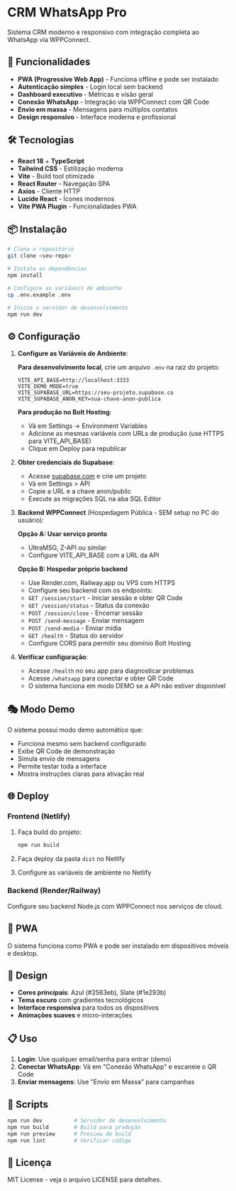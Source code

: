 # CRM WhatsApp Pro

Sistema CRM moderno e responsivo com integração completa ao WhatsApp via WPPConnect.

## 🚀 Funcionalidades

- **PWA (Progressive Web App)** - Funciona offline e pode ser instalado
- **Autenticação simples** - Login local sem backend
- **Dashboard executivo** - Métricas e visão geral
- **Conexão WhatsApp** - Integração via WPPConnect com QR Code
- **Envio em massa** - Mensagens para múltiplos contatos
- **Design responsivo** - Interface moderna e profissional

## 🛠️ Tecnologias

- **React 18** + **TypeScript**
- **Tailwind CSS** - Estilização moderna
- **Vite** - Build tool otimizada
- **React Router** - Navegação SPA
- **Axios** - Cliente HTTP
- **Lucide React** - Ícones modernos
- **Vite PWA Plugin** - Funcionalidades PWA

## 📦 Instalação

```bash
# Clone o repositório
git clone <seu-repo>

# Instale as dependências
npm install

# Configure as variáveis de ambiente
cp .env.example .env

# Inicie o servidor de desenvolvimento
npm run dev
```

## ⚙️ Configuração

1. **Configure as Variáveis de Ambiente**:

   **Para desenvolvimento local**, crie um arquivo `.env` na raiz do projeto:
   ```
   VITE_API_BASE=http://localhost:3333
   VITE_DEMO_MODE=true
   VITE_SUPABASE_URL=https://seu-projeto.supabase.co
   VITE_SUPABASE_ANON_KEY=sua-chave-anon-publica
   ```

   **Para produção no Bolt Hosting**:
   - Vá em Settings → Environment Variables
   - Adicione as mesmas variáveis com URLs de produção (use HTTPS para VITE_API_BASE)
   - Clique em Deploy para republicar

2. **Obter credenciais do Supabase**:
   - Acesse [supabase.com](https://supabase.com) e crie um projeto
   - Vá em Settings > API
   - Copie a URL e a chave anon/public
   - Execute as migrações SQL na aba SQL Editor

3. **Backend WPPConnect** (Hospedagem Pública - SEM setup no PC do usuário):
   
   **Opção A: Usar serviço pronto**
   - UltraMSG, Z-API ou similar
   - Configure VITE_API_BASE com a URL da API
   
   **Opção B: Hospedar próprio backend**
   - Use Render.com, Railway.app ou VPS com HTTPS
   - Configure seu backend com os endpoints:
   - `GET /session/start` - Iniciar sessão e obter QR Code
   - `GET /session/status` - Status da conexão
   - `POST /session/close` - Encerrar sessão
   - `POST /send-message` - Enviar mensagem
   - `POST /send-media` - Enviar mídia
   - `GET /health` - Status do servidor
   - Configure CORS para permitir seu domínio Bolt Hosting

4. **Verificar configuração**: 
   - Acesse `/health` no seu app para diagnosticar problemas
   - Acesse `/whatsapp` para conectar e obter QR Code
   - O sistema funciona em modo DEMO se a API não estiver disponível

## 🎭 Modo Demo

O sistema possui modo demo automático que:
- Funciona mesmo sem backend configurado
- Exibe QR Code de demonstração
- Simula envio de mensagens
- Permite testar toda a interface
- Mostra instruções claras para ativação real

## 🌐 Deploy

### Frontend (Netlify)

1. Faça build do projeto:
   ```bash
   npm run build
   ```

2. Faça deploy da pasta `dist` no Netlify

3. Configure as variáveis de ambiente no Netlify

### Backend (Render/Railway)

Configure seu backend Node.js com WPPConnect nos serviços de cloud.

## 📱 PWA

O sistema funciona como PWA e pode ser instalado em dispositivos móveis e desktop.

## 🎨 Design

- **Cores principais**: Azul (#2563eb), Slate (#1e293b)
- **Tema escuro** com gradientes tecnológicos
- **Interface responsiva** para todos os dispositivos
- **Animações suaves** e micro-interações

## 📋 Uso

1. **Login**: Use qualquer email/senha para entrar (demo)
2. **Conectar WhatsApp**: Vá em "Conexão WhatsApp" e escaneie o QR Code
3. **Enviar mensagens**: Use "Envio em Massa" para campanhas

## 🔧 Scripts

```bash
npm run dev          # Servidor de desenvolvimento
npm run build        # Build para produção
npm run preview      # Preview do build
npm run lint         # Verificar código
```

## 📄 Licença

MIT License - veja o arquivo LICENSE para detalhes.